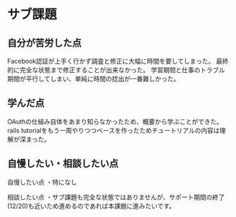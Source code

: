 # サブ課題

## 自分が苦労した点
Facebook認証が上手く行かず調査と修正に大幅に時間を要してしまった。
最終的に完全な状態まで修正することが出来なかった。
学習期間と仕事のトラブル期間が平行してしまい、単純に時間の捻出が一番難しかった。

## 学んだ点
OAuthの仕組み自体をあまり知らなかったため、概要から学ぶことができた。
rails tutorialをもう一周やりつつベースを作ったためチュートリアルの内容は理解が深まった。

## 自慢したい・相談したい点
自慢したい点
・特になし

相談したい点
・サブ課題も完全な状態ではありませんが、サポート期間の終了(12/20)も近いため進めるのであれば本課題に進みたいです。
